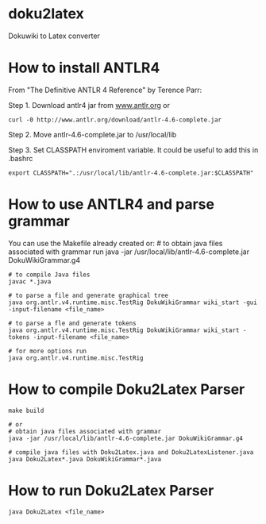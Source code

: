 # doku2latex
Dokuwiki to Latex converter


# How to install ANTLR4
From "The Definitive ANTLR 4 Reference" by Terence Parr:

Step 1.
	Download antlr4 jar from www.antlr.org
	or

	curl -0 http://www.antlr.org/download/antlr-4.6-complete.jar

Step 2.
	Move antlr-4.6-complete.jar to /usr/local/lib

Step 3.
	Set CLASSPATH enviroment variable. It could be useful to add this in .bashrc

	export CLASSPATH=".:/usr/local/lib/antlr-4.6-complete.jar:$CLASSPATH"


# How to use ANTLR4 and parse grammar
You can use the Makefile already created or:
	# to obtain java files associated with grammar run
	java -jar /usr/local/lib/antlr-4.6-complete.jar DokuWikiGrammar.g4

	# to compile Java files
	javac *.java

	# to parse a file and generate graphical tree
	java org.antlr.v4.runtime.misc.TestRig DokuWikiGrammar wiki_start -gui -input-filename <file_name>

	# to parse a fle and generate tokens
	java org.antlr.v4.runtime.misc.TestRig DokuWikiGrammar wiki_start -tokens -input-filename <file_name>

	# for more options run
	java org.antlr.v4.runtime.misc.TestRig

# How to compile Doku2Latex Parser
	make build

	# or
	# obtain java files associated with grammar
	java -jar /usr/local/lib/antlr-4.6-complete.jar DokuWikiGrammar.g4

	# compile java files with Doku2Latex.java and Doku2LatexListener.java
	java Doku2Latex*.java DokuWikiGrammar*.java

# How to run Doku2Latex Parser
	java Doku2Latex <file_name>
